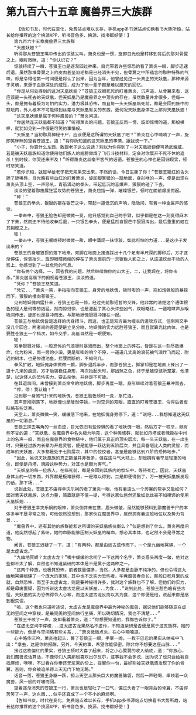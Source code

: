 # 第九百六十五章 魔兽界三大族群
        【告知书友，时代在变化，免费站点难以长存，手机app多书源站点切换看书大势所趋，站长给你推荐的这个换源APP，听书音色多、换源、找书都好使！】
       第九百六十五章魔兽界三大族群
       “天凰妖翅？”
       听得那从苍狼王嘴中传出的惊骇尖叫，萧炎也是一愣，旋即目光也是转移到背后的那对骨翼之上，眼眸微眯，道：“你认识它？”
       惊骇持续了一瞬，苍狼王也是逐渐回过神来，目光带着许些惊恐的看了萧炎一眼，脚步迅速后退，虽然那堆骨翼之上的皮肉甚至羽毛都是已经消失不见，但骨翼之中所蕴含的那种特殊的气味，却是令得他第一时间便是将认了出来，因为当年，他曾经见过一头真正的天妖凰，那种来源于灵魂，来源于血脉深处的威压，成为了他一辈子都是难以磨灭的回忆。
       “你是从何处得到的这对天凰妖翅？”苍狼王双眼死死的盯着萧炎，沉声道，从骨翼来看，这应该是一头死去的天妖凰，但天妖凰乃是魔兽界之中顶尖的存在，虽然数量并非很多，但每一头，都是拥有着极为可怕的实力，潜力极其恐怖，而且每一头天妖凰临死前，都是会回到族中的祭坛内，外人根本不可能得到丝毫与天妖凰有关的东西，更何况天妖凰身体之上那对天凰妖翅！
       “这天凰妖翅是属于何种魔兽的？”萧炎问道。
       “你居然连天妖凰都不知道？”听得萧炎的问题，苍狼王反而一愣，旋即惊愕的道，那般模样，就犹如见到一件很是可笑的事情般。
       “天妖凰？当初那具神秘干尸，应该便是这所谓的天妖凰了吧？”萧炎在心中喃喃了一声，旋即笑眯眯的望着苍狼王，道：“将你所知道的这天妖凰的事情，跟我说一下。”
       “小子，你算什么东西，敢跟老子这么说话？别以为你得到了一对天凰妖翅便可扬武耀威，若是被天妖凰族知道你使用他们族人的翅膀做成了飞行斗技材料，定会对你展开不死不休的追杀！到时候，你哭还来不及！”听得萧炎这丝毫不客气的话语，苍狼王的心神也是回归现实，顿时怒笑道。
       “若你识相，就趁早给老子把无浆果交出来，不然的话，今日生撕了你！”苍狼王猩红的舌头舔了舔嘴唇，目光略有些血红的盯着萧炎，旋即脚掌猛的一踏地面，身形咻的一声，便是出现在萧炎头顶上空，一声怒吼，青筋涌动的拳头，带起低沉的音爆声，狠狠的砸了下去。
       淡淡的望着那施展狂猛攻势的苍狼王，萧炎屈指一弹，璀璨银芒，顿时在面前爆发而起。
       “砰！”
       苍狼王的拳头，狠狠的砸在银芒之中，带起一道低沉的声响，隐隐间，有着一种金属声的感觉。
       一拳击中，苍狼王脸色却是微微一变，他只感觉到自己的手臂，似乎都是在这一刻变得麻木了下来，然而还不待他收拳后退，一只银色拳头，便是猛然自银芒中狠狠挥出，最后重重的砸在其胸膛之上。
       嘭！
       一拳击中，苍狼王喉咙顿时微微一甜，眼中涌现一抹惊骇，如此可怕的力道...是这小子发出来的？
       苍狼王的身躯狼狈的落下地来，双脚在地面上接连踩出十几个足有半尺深的脚印后，方才逐渐停住，惊骇抬头，旋即眼瞳微缩的停在了萧炎面前的一具银色人影之上，从这道纹丝不动的人影上，他感觉到了一丝危险的气息。
       “你有两个选择，一，回答我的问题，然后继续做你的山大王，二，让我现在，将你击杀。”萧炎居高临下的俯视着苍狼王，淡淡的道。
       “凭你？”苍狼王怒笑道。
       “凭它...”萧炎一笑，手指指向苍狼王，身旁的地妖傀，顿时嘭的一声，宛如炮弹般的暴掠而下，狠狠的撞向苍狼王。
       见到地妖傀凶猛扑来，苍狼王也是一惊，经过先前那短暂的交锋，他非常的清楚这个通体银色的怪人是何等的凶猛，然而惊归惊，也是激起了其心头许些凶气，双眼略红，一道咆哮声从喉咙间传出，旋即也是暴冲而出，与那地妖傀狠狠冲撞在一起。
       苍狼王与地妖傀皆是选择的肉身搏斗，而这，也正是双方最为擅长的进攻方式，但刚刚交手没几个回合，两者间的差距便是立见分晓，地妖傀的实力远胜苍狼王，而且就算光比肉体，也是要胜苍狼王一个档次，如今交手，高低自然是一眼便知。
       嘭！
       双拳狠狠对碰，一股恐怖的气浪顿时暴涌而出，整个地面上的碎石，皆是在这一刻尽数爆炸，化为粉末，而一旁的小溪，更是嘭嘭的响个不停，一道道几丈高的浪花被气浪炸飞而起，附近的树木，也是惨遭池鱼，拦腰而断的，不知何几。
       拳风扩散，地妖傀身体微微一颤，脚步退后半步，而那苍狼王，脚掌却是在地面上搽出了一道十几米的痕迹，方才勉强稳住身形，再次抬起头时，那凶煞之色，终于是被惊骇所笼罩，他清楚，以这怪人的恐怖实力，要击杀他，并非是不可能。
       在其退后间，未曾接到萧炎命令的地妖傀，脚步再度一踏，身形继续对着苍狼王暴冲而去。
       “停，停！我认输！”
       见到那一身煞气扑来的地妖傀，苍狼王脸色顿时一变，急忙道。
       其声音刚刚落下，地妖傀也是陡然停顿，一对空洞的双眼，直直的盯着苍狼王，令得后者皮肤略有些泛寒。
       天空上，萧炎微微一笑，缓缓落下地来，在地妖傀身旁停下，道：“说吧...我想知道这天妖凰的一切消息。”
       苍狼王抹去嘴角的一丝血迹，目光依旧有些惊惧的看了地妖傀一眼，然后方才一咬牙，颇有些不甘的道：“天妖凰，在魔兽界中名头极为响亮，这个种类族群，就犹如丹塔或者魂殿在中州上的名声一般，而且在魔兽界的食物链中，他们属于真正的顶尖层次，每一头天妖凰，在一出生时，只要经过族内长辈为开启灵智，便是能够一跃达到五阶层次，并且具备堪比人类的灵智，而成年的天妖凰，大多都是处于七阶层次，其中的佼佼者，甚至是能够达到八阶的恐怖地步。”
       “因此，虽说天妖凰族的真正数量并非极多，但在这斗气大陆上，却是拥有着举足轻重的地位，即便是丹塔，魂殿这种势力，对其也是颇为客气。”
       “天妖凰的每一位族人，在临死前，都是会回到其族内的祭坛中，等待死亡，因此，天妖凰身体上的一切东西，外界都是极难获得，一是难以得到，二是即便得到了，万一被天妖凰族发现的话，那下场...”
       说到此处，苍狼王不由得幸灾乐祸的看了萧炎一眼，他有着这么一个厉害的帮手又能如何？面对着天妖凰族，这点力量，简直就是不值一提，亏得这家伙居然还敢如此丝毫不加掩饰的使用天凰妖翅...
       对于苍狼王幸灾乐祸的眼神，萧炎倒并未在意，眉头微皱，虽然能够预料到那魔兽干尸的本体多半不是寻常之物，可他依然没想到，那家伙在魔兽界中，居然拥有着这般地位以及势力背景...
       “魔兽界中，还有其他的族群能和这所谓的天妖凰族抗衡么？”似是想到了什么，萧炎再度问道，他突然想起了紫研，她的血脉能够压制天妖凰的精血，想必其本体，也定然不会是寻常之物。
       闻言，苍狼王迟疑了一下，道：“有两种，都是由远古遗传而下，一个是九幽地冥蟒，一个是太虚古龙。”
       “九幽地冥蟒？太虚古龙？”嘴中缓缓的念叨了一下这两个名字，萧炎眉头再度一皱，他对这些都不太了解，自然也不知道紫研的本体是不是属于这两种之一。
       “这两个种族，也极其恐怖，前者数量偏多，当然，大多都是血脉不纯净的，但也令得这九幽地冥蟒组建了一个庞大的家族，其中也不乏实力恐怖者，毕竟魔兽寿命长，那般日积月累的成就，自然恐怖，而至于太虚古龙，则是要神秘得许多，我对这个族群也不了解，但他们的实力，却是毋庸置疑，因为听说这太虚古龙是以天妖凰...为食...”说到此处，苍狼王脸色略有些古怪，天妖凰的实力恐怖得令人心寒，而这太虚古龙反而以其为食，这个即便是他，说起来都是感到很荒谬。
       “咳，这个我也只道听途说，太虚古龙是魔兽界中最为神秘的魔兽，据说他们能够随意在虚无的空间之中穿梭，是最完美的空间旅行坐骑，所以确切情况，我也不清楚...”
       苍狼王干咳了一声，旋即看着萧炎，道：“你想要知道的，我都告诉你了。”
       “在虚无空间中穿梭...这太虚古龙果然名不虚传，不知道紫研是否便是属于这支族群，她的一些能力，倒是与空间略有些关系...”萧炎微微点头，在心中喃喃道。
       心中略作沉吟，萧炎抬起头，瞥了苍狼王一眼，手掌一抛，一枚干巴巴的果实从纳戒中飞出：“拿去，这是你的报酬，另外，今天的事，希望你能保密，除非你不想要这座山脉...”
       接过这枚偏红的果实，苍狼王顿时大喜了起来，将之小心翼翼的收入纳戒，道：“你放心，我们魔兽说话算话，不像你们人类那般喜欢出尔反尔，这事我不会多说，因为说了也只会给我自找麻烦，嘿嘿，不过看在你奉还无浆果的份上，提醒你一句，最好别被天妖凰族发现了你的骨翼，否则，你会被追杀得上天无门下地无路。”
       话音一落，苍狼王身躯一跃，掠上天空上那头巨大的魔兽脑袋，然后一声轻喝，率领着一众魔兽，风一般的呼啸而回。
       望着逐渐消失的苍狼王一行，萧炎也是轻吐了一口气，偏过头看了一眼背后的骨翼，不由得苦笑了一声，这东西...似乎还真成了一个不小的麻烦啊。
       【告知书友，时代在变化，免费站点难以长存，手机app多书源站点切换看书大势所趋，站长给你推荐的这个换源APP，听书音色多、换源、找书都好使！】